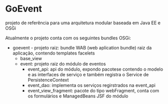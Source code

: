 GoEvent
=======

projeto de referência para uma arquitetura modular baseada em Java EE e OSGi 

Atualmente o projeto conta com os seguintes bundles OSGi:

<uL>
	<li>goevent - projeto raiz: bundle WAB (web aplication bundle) raiz da aplicação, contendo templates facelets
		<ul><li>base_view</li></ul>
		<ul>
			<li>event: projeto raiz do módulo de eventos
				<ul>
					<li>event_api: api do módulo, expondo pacotese contendo o modelo e as interfaces de serviço e também registra o Service de PersistenceContext </li>
					<li>event_dao: implementa os serviços regirstrados na event_api</li>
					<li>event_view_fragment: pacote do tipo webFragment, conta com os formulários e ManagedBeans JSF do módulo</li>
				</ul>
			</li>
		</ul>
	</li>
</ul>
